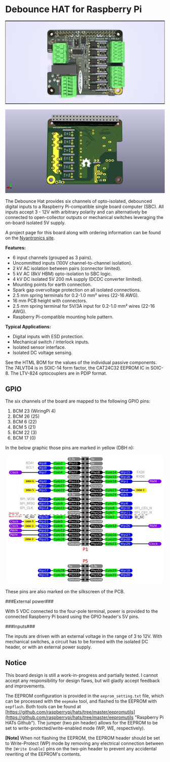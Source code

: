 # Debounce HAT for Raspberry Pi #

![Debounce HAT](debounce_hat_rev1_2_005.jpg)

![Debounce HAT back](debounce_hat_rev1_2_005a.jpg)

The Debounce Hat provides six channels of opto-isolated, debounced digital inputs to a Raspberry Pi-compatible single board computer (SBC).
All inputs accept 3 - 12V with arbitrary polarity and can alternatively be connected to open-collector outputs or mechanical switches leveraging the on-board isolated 5V supply.

A project page for this board along with ordering information can be found on the [Nyantronics site](http://www.nyantronics.com/debounce_hat.php "Debounce HAT on Nyantronics site").

**Features:**
  

-  6 input channels (grouped as 3 pairs).
-  Uncommitted inputs (100V channel-to-channel isolation).
-  2 kV AC isolation between pairs (connector limited).
-  5 kV AC (8kV HBM) opto-isolation to SBC logic.
-  4 kV DC isolated 5V 200 mA supply (DCDC converter limited).
-  Mounting points for earth connection.
-  Spark gap overvoltage protection on all isolated connections.
-  2.5 mm spring terminals for 0.2-1.0 mm² wires (22-16 AWG).
-  16 mm PCB height with connectors.
-  2.5 mm spring terminal for 5V/3A input for 0.2-1.0 mm² wires (22-16 AWG).
-  Raspberry Pi-compatible mounting hole pattern.
  
**Typical Applications:**

-  Digital inputs with ESD protection.
-  Mechanical switch / interlock inputs.
-  Isolated sensor interface.
-  Isolated DC voltage sensing.

  
See the HTML BOM for the values of the individual passive components. The 74LVT04 is in SOIC-14 form factor, the CAT24C32 EEPROM IC in SOIC-8. The LTV-824 optocouplers are in PDIP format.

## GPIO ##

The six channels of the board are mapped to the following GPIO pins:

  1. BCM 23 (WiringPi 4)
  2. BCM 26 (25)
  3. BCM 6 (22)
  4. BCM 5 (21)
  5. BCM 22 (3)
  6. BCM 17 (0)

In the below graphic those pins are marked in yellow (DBH n):

![Debounce HAT GPIO](debounce_hat_gpio.jpg)

These pins are also marked on the silkscreen of the PCB.

###External power###

With 5 VDC connected to the four-pole terminal, power is provided to the connected Raspberry Pi board using the GPIO header's 5V pins.

###Inputs###

The inputs are driven with an external voltage in the range of 3 to 12V. With mechanical switches, a circuit has to be formed with the isolated DC header, or with an external power supply.


## Notice ##

This board design is still a work-in-progress and partially tested. I cannot accept any responsibility for design flaws, but will gladly accept feedback and improvements.

The EEPROM configuration is provided in the `eeprom_setting.txt` file, which can be processed with the `eepmake` tool, and flashed to the EEPROM with `eepflash`. Both tools can be found at [https://github.com/raspberrypi/hats/tree/master/eepromutils](https://github.com/raspberrypi/hats/tree/master/eepromutils "Raspberry Pi HATs Github"). The jumper (two pin header) allows for the EEPROM to be set to write-protected/write-enabled mode (WP, WE, respectively).

**[Note]** When not flashing the EEPROM, the EEPROM header should be set to Write-Protect (WP) mode by removing any electrical connection between the `[Write Enable]` pins on the two-pin header to prevent any accidental rewriting of the EEPROM's contents.
